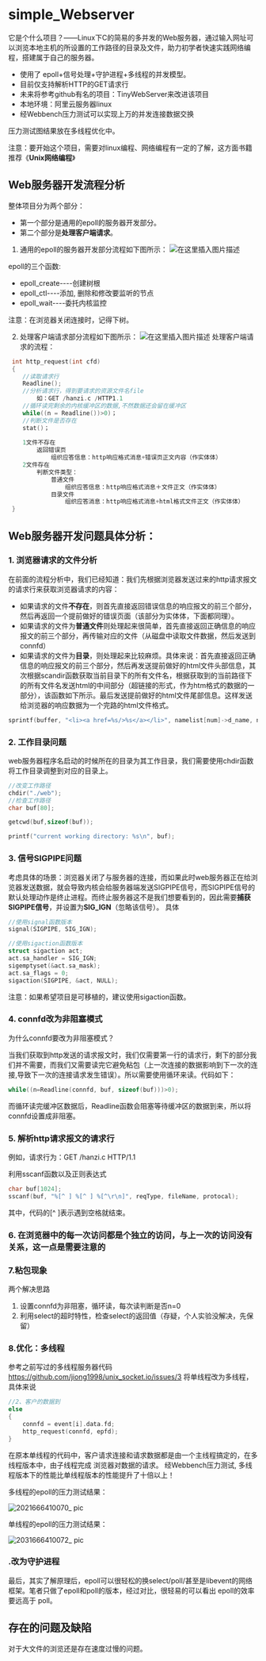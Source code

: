 # simple_Webserver

它是个什么项目？——Linux下C的简易的多并发的Web服务器，通过输入网址可以浏览本地主机的所设置的工作路径的目录及文件，助力初学者快速实践网络编程，搭建属于自己的服务器。
- 使用了 epoll+信号处理+守护进程+多线程的并发模型。
- 目前仅支持解析HTTP的GET请求行
- 未来将参考github有名的项目：TinyWebServer来改进该项目
- 本地环境：阿里云服务器linux
- 经Webbench压力测试可以实现上万的并发连接数据交换

压力测试图结果放在多线程优化中。


注意：要开始这个项目，需要对linux编程、网络编程有一定的了解，这方面书籍推荐《**Unix网络编程**》

## Web服务器开发流程分析
整体项目分为两个部分：
- 第一个部分是通用的epoll的服务器开发部分。
- 第二个部分是**处理客户端请求**。

1. 通用的epoll的服务器开发部分流程如下图所示：
![在这里插入图片描述](https://img-blog.csdnimg.cn/800a38ac9bcf4eaf89128ec4fd8d4cba.png)

epoll的三个函数:
- epoll_create----创建树根
- epoll_ctl----添加, 删除和修改要监听的节点
- epoll_wait----委托内核监控

注意：在浏览器关闭连接时，记得下树。

2. 处理客户端请求部分流程如下图所示：
![在这里插入图片描述](https://img-blog.csdnimg.cn/f6a2c3c2d2374a159f0c4ba5d9467fae.png)
处理客户端请求的流程：
```cpp
 int http_request(int cfd)
 {
 	//读取请求行
	Readline();
	//分析请求行，得到要请求的资源文件名file
		如：GET /hanzi.c /HTTP1.1
	//循环读完剩余的内核缓冲区的数据,不然数据还会留在缓冲区
	while((n = Readline())>0)；
	//判断文件是否存在
	stat()；
	
	1文件不存在
		返回错误页
			组织应答信息：http响应格式消息+错误页正文内容（作实体体）
	2文件存在
		判断文件类型：
			普通文件
				组织应答信息：http响应格式消息＋文件正文（作实体体）
			目录文件
				组织应答消息：http响应格式消息+html格式文件正文（作实体体）
 }
```

## Web服务器开发问题具体分析：

### 1. 浏览器请求的文件分析
在前面的流程分析中，我们已经知道：我们先根据浏览器发送过来的http请求报文的请求行来获取浏览器请求的内容：
- 如果请求的文件**不存在**，则首先直接返回错误信息的响应报文的前三个部分，然后再返回一个提前做好的错误页面（该部分为实体体，下面都同理）。
- 如果请求的文件为**普通文件**则处理起来很简单，首先直接返回正确信息的响应报文的前三个部分，再传输对应的文件（从磁盘中读取文件数据，然后发送到connfd）
- 如果请求的文件为**目录**，则处理起来比较麻烦。具体来说：首先直接返回正确信息的响应报文的前三个部分，然后再发送提前做好的html文件头部信息，其次根据scandir函数获取当前目录下的所有文件名，根据获取到的当前路径下的所有文件名发送html的中间部分（超链接的形式，作为htm格式的数据的一部分），该函数如下所示。最后发送提前做好的html文件尾部信息。这样发送给浏览器的响应数据为一个完路的html文件格式。
```cpp
sprintf(buffer, "<li><a href=%s/>%s</a></li>", namelist[num]->d_name, namelist[num]->d_name); 
```

### 2. 工作目录问题
web服务器程序名启动的时候所在的目录为其工作目录，我们需要使用chdir函数将工作目录调整到对应的目录上。

```cpp
//改变工作路径
chdir("./web");
//检查工作路径
char buf[80];

getcwd(buf,sizeof(buf));

printf("current working directory: %s\n", buf);
```

### 3. 信号SIGPIPE问题
考虑具体的场景：浏览器关闭了与服务器的连接，而如果此时web服务器正在给浏览器发送数据，就会导致内核会给服务器端发送SIGPIPE信号，而SIGPIPE信号的默认处理动作是终止进程。而终止服务器这不是我们想要看到的，因此需要**捕获SIGPIPE信号**，并设置为**SIG_IGN**（忽略该信号）。
具体
```cpp
//使用signal函数版本
signal(SIGPIPE, SIG_IGN);

//使用sigaction函数版本
struct sigaction act;
act.sa_handler = SIG_IGN;
sigemptyset(&act.sa_mask);
act.sa_flags = 0;
sigaction(SIGPIPE, &act, NULL);
```
注意：如果希望项目是可移植的，建议使用sigaction函数。

### 4. connfd改为非阻塞模式
为什么connfd要改为非阻塞模式？

当我们获取到http发送的请求报文时，我们仅需要第一行的请求行，剩下的部分我们并不需要，而我们又需要读完它避免粘包（上一次连接的数据影响到下一次的连接,导致下一次的连接请求发生错误）。所以需要使用循环来读。代码如下：
```cpp
while((n=Readline(connfd, buf, sizeof(buf)))>0);
```
而循环读完缓冲区数据后，Readline函数会阻塞等待缓冲区的数据到来，所以将connfd设置成非阻塞。

### 5. 解析http请求报文的请求行
例如，请求行为：GET /hanzi.c HTTP/1.1

利用sscanf函数以及正则表达式
```cpp
char buf[1024];
sscanf(buf, "%[^ ] %[^ ] %[^\r\n]", reqType, fileName, protocal);
```
其中，代码的[^ ]表示遇到空格就结束。

### 6. 在浏览器中的每一次访问都是个独立的访问，与上一次的访问没有关系，这一点是需要注意的

### 7.粘包现象
两个解决思路
1. 设置connfd为非阻塞，循环读，每次读判断是否n=0
2. 利用select的超时特性，检查select的返回值（存疑，个人实验没解决，先保留）

### 8.优化：多线程
参考之前写过的多线程服务器代码 https://github.com/jiong1998/unix_socket.io/issues/3
将单线程改为多线程，具体来说
```cpp
//2、客户的数据到
else
{
	connfd = event[i].data.fd;
	http_request(connfd, epfd);
}
```
在原本单线程的代码中，客户请求连接和请求数据都是由一个主线程搞定的，在多线程版本中，由子线程完成 浏览器对数据的请求。
经Webbench压力测试, 多线程版本下的性能比单线程版本的性能提升了十倍以上！

多线程的epoll的压力测试结果：

![2021666410070_ pic](https://user-images.githubusercontent.com/77431730/197317658-3acbdf4a-6696-453d-81d2-da356c9be7c4.jpg)

单线程的epoll的压力测试结果：

![2031666410072_ pic](https://user-images.githubusercontent.com/77431730/197317629-7ca75793-8258-4b64-9739-172dc31ecdd6.jpg)



### .改为守护进程




最后，其实了解原理后，epoll可以很轻松的换select/poll/甚至是libevent的网络框架。笔者只做了epoll和poll的版本，经过对比，很轻易的可以看出 epoll的效率要远高于 poll。

## 存在的问题及缺陷
对于大文件的浏览还是存在速度过慢的问题。
